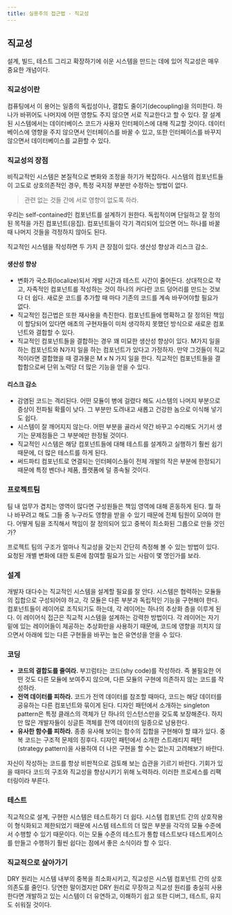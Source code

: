 ```yaml
---
title: 실용주의 접근법 - 직교성
---
```


## 직교성

설계, 빌드, 테스트 그리고 확장하기에 쉬운 시스템을 만드는 데에 있어 직교성은 매우 중요한 개념이다.

### 직교성이란

컴퓨팅에서 이 용어는 일종의 독립성이나, 결합도 줄이기(decoupling)을 의미한다. 하나가 바뀌어도 나머지에 어떤 영향도 주지 않으면 서로 직교한다고 할 수 있다. 잘 설계된 시스템에서는 데이터베이스 코드가 사용자 인터페이스에 대해 직교할 것이다. 데이터베이스에 영향을 주지 않으면서 인터페이스를 바꿀 수 있고, 또한 인터페이스를 바꾸지 않으면서 데이터베이스를 교환할 수 있다.

### 직교성의 장점

비직교적인 시스템은 본질적으로 변화와 조정을 하기가 복잡하다. 시스템의 컴포넌트들이 고도로 상호의존적인 경우, 특정 국지정 부분만 수정하는 방법이 없다.

> 관련 없는 것들 간에 서로 영향이 없도록 하라.

우리는 self-contained인 컴포넌트를 설계하기 원한다. 독립적이며 단일하고 잘 정의된 목적을 가진 컴포넌트(응집). 컴포넌트들이 각기 격리되어 있으면 어느 하나를 바꿀 때 나머지 것들을 걱정하지 않아도 된다.

직교적인 시스템을 작성하면 두 가지 큰 장점이 있다. 생산성 향상과 리스크 감소.

#### 생산성 향상

- 변화가 국소화(localize)되서 개발 시간과 테스트 시간이 줄어든다. 상대적으로 작고, 자족적인 컴포넌트를 작성하는 것이 하나의 커다란 코드 덩어리를 만드는 것보다 더 쉽다. 새로운 코드를 추가할 때 마다 기존의 코드를 계속 바꾸어야할 필요가 없다.
- 직교적인 접근법은 또한 재사용을 촉진한다. 컴포넌트들에 명확하고 잘 정의된 책임이 할당되어 있다면 애초의 구현자들이 미처 생각하지 못했던 방식으로 새로운 컴포넌트와 결합할 수 있다.
- 직교적인 컴포넌트들을 결합하는 경우 꽤 미묘한 생산성 향상이 있다. M가지 일을 하는 컴포넌트와 N가지 일을 하는 컴포넌트가 있다고 가정하자. 만약 그것들이 직교적이라면 결합했을 때 결과물은 M x N 가지 일을 한다. 직교적인 컴포넌트들을 결합함으로써 단위 노력당 더 많은 기능을 얻을 수 있다.

#### 리스크 감소

- 감염된 코드는 격리된다. 어떤 모듈이 병에 걸렸다 해도 시스템의 나머지 부분으로 증상이 전파될 확률이 낮다. 그 부분만 도려내고 새롭고 건강한 놈으로 이식해 넣기도 쉽다.
- 시스템이 잘 깨어지지 않는다. 어떤 부분을 골라서 약간 바꾸고 수리해도 거기서 생기는 문제점들은 그 부분에만 한정될 것이다.
- 직교적인 시스템은 해당 컴포넌트들에 대해 테스트를 설계하고 실행하기 훨씬 쉽기 때문에, 더 많은 테스트를 하게 된다.
- 써드파티 컴포넌트로 연결되는 인터페이스들이 전체 개발의 작은 부분에 한정되기 때문에 특정 벤더나 제품, 플랫폼에 덜 종속될 것이다.

### 프로젝트팀

팀 내 업무가 겹치는 영역이 많다면 구성원들은 책임 영역에 대해 혼동하게 된다. 뭘 하나 바꾸려고 해도 그들 중 누구라도 영향을 받을 수 있기 때문에 전체 팀원이 모여야 한다. 어떻게 팀을 조직해서 책임이 잘 정의되어 있고 중복이 최소화된 그룹으로 만들 것인가?

프로젝트 팀의 구조가 얼마나 직교성을 갖는지 간단히 측정해 볼 수 있는 방법이 있다. 요청된 개별 변화에 대한 토론에 참여할 필요가 있는 사람이 몇 명인가를 보라.

### 설계

개발자 대다수는 직교적인 시스템을 설계할 필요를 잘 안다. 시스템은 협력하는 모듈들의 집합으로 구성되어야 하고, 각 모듈은 다른 부분과 독립적인 기능을 구현해야 한다. 컴포넌트들이 레이어로 조직되기도 하는데, 각 레이어는 하나의 추상화 층을 이루게 된다. 이 레이어식 접근은 직교적 시스템을 설계하는 강력한 방법이다. 각 레이어는 자기 밑에 있는 레이어들이 제공하는 추상화만을 사용하기 때문에, 코드에 영향을 끼치지 않으면서 아래에 있는 다른 구현들을 바꾸는 높은 유연성을 얻을 수 있다.

### 코딩

- **코드의 결합도를 줄여라.** 부끄럼타는 코드(shy code)를 작성하라. 즉 불필요한 어떤 것도 다른 모듈에 보여주지 않으며, 다른 모듈의 구현에 의존하지 않는 코드를 작성하라.
- **전역 데이터를 피하라.** 코드가 전역 데이터를 참조할 때마다, 코드는 해당 데이터를 공유하는 다른 컴포넌트와 묶이게 된다. 디자인 패턴에서 소개하는 singleton pattern은 특정 클래스의 객체가 단 하나의 인스턴스만을 갖도록 보장해준다. 하지만 많은 개발자들이 싱글튼 객체를 전역 데이터의 일종으로 남용한다.
- **유사한 함수를 피하라.** 종종 유사해 보이는 함수의 집합을 구현해야 할 떄가 있다. 중복 코드는 구조적 문제의 징후다. 디자인 패턴에서 소개한 스트래티지 패턴(strategy pattern)을 사용하여 더 나은 구현을 할 수는 없는지 고려해보기 바란다.

자신이 작성하는 코드를 항상 비판적으로 검토해 보는 습관을 기르기 바란다. 기회가 있을 때마다 코드의 구조와 직교성을 향상시키기 위해 노력하라. 이러한 프로세스를 리팩터링이라 부른다.

### 테스트

직교적으로 설계, 구현한 시스템은 테스트하기 더 쉽다. 시스템 컴포넌트 간의 상호작용이 형식화되고 제한되었기 때문에 시스템 테스트의 더 많은 부분을 각각의 모듈 수준에서 수행할 수 있기 때문이다. 이는 모듈 수준의 테스트가 통합 테스트보다 테스트케이스를 만들고 수행하기 훨씬 쉽다는 점에서 좋은 소식이라 할 수 있다.

### 직교적으로 살아가기

DRY 원리는 시스템 내부의 중복을 최소화시키고, 직교성은 시스템 컴포넌트 간의 상호의존도를 줄인다. 당연한 말이겠지만 DRY 원리로 무장하고 직교성 원리를 충실히 사용한다면 개발하고 있는 시스템이 더 유연하고, 이해하기 쉽고 또한 디버그, 테스트, 유지도 쉬워질 것이다.
